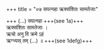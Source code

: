 +++
title = "०७ सपत्नहा ऋक्संशितः सामतेजाः"

+++
(…) सपत्नहा +++(see 1a)+++  
ऋक्संशितः सामतेजाः ।  
ऋचो अनु वि क्रमे ऽहं  
ऋग्भ्यस् तम् (…) ॥ +++(see 1defg)+++